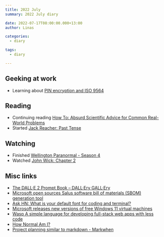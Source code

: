 ```yaml
---
title: 2022 July
summary: 2022 July diary

date: 2022-07-17T08:00:00.000+13:00
author: Linas

categories:
  - diary

tags:
  - diary

---
```


## Geeking at work

* Learning about [PIN encryption and ISO 9564](https://en.wikipedia.org/wiki/ISO_9564)

## Reading

* Continuing reading [How To: Absurd Scientific Advice for Common Real-World Problems](https://www.goodreads.com/book/show/43852758-how-to)
* Started [Jack Reacher: Past Tense](https://en.wikipedia.org/wiki/Past_Tense_(novel))


## Watching

- Finished [Wellington Paranormal - Season 4](https://www.imdb.com/title/tt6109562/episodes?season=4)
- Watched [John Wick: Chapter 2](https://www.rottentomatoes.com/m/john_wick_chapter_2)

## Misc links
* [The DALL·E 2 Prompt Book – DALL·Ery GALL·Ery](https://dallery.gallery/the-dalle-2-prompt-book/)
* [Microsoft open sources Salus software bill of materials (SBOM) generation tool](https://devblogs.microsoft.com/engineering-at-microsoft/microsoft-open-sources-salus-software-bill-of-materials-sbom-generation-tool/)
* [Ask HN: What is your default font for coding and terminal?](https://news.ycombinator.com/item?id=32055600)
* [Microsoft releases new versions of free Windows 11 virtual machines](https://betanews.com/2022/07/05/microsoft-releases-new-versions-of-free-windows-11-virtual-machines/)
* [Wasp A simple language for developing full-stack web apps with less code](https://wasp-lang.dev/)
* [How Normal Am I?](https://www.hownormalami.eu)
* [Project planning similar to markdown - Markwhen](https://markwhen.com/)
